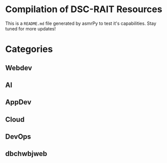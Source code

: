 
Compilation of DSC-RAIT Resources
=================================


This is a ``README.md`` file generated by asmrPy to test it's capabilities. Stay tuned for more updates!
# Categories

## Webdev

## AI

## AppDev

## Cloud

## DevOps

## dbchwbjweb
